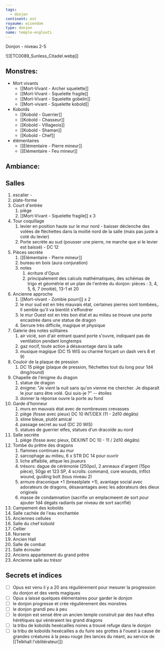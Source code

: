 ```yaml
---
tags:
  - donjon
continent: est
royaume: eisendom
type: donjon
name: temple-englouti
---
```



Donjon - niveau 2-5


![[ETC0089_Sunless_Citadel.webp]]

## Monstres:
- Mort vivants
	- [[Mort-Vivant - Archer squelette]]
	- [[Mort-Vivant - Squelette fragile]]
	- [[Mort-Vivant - Squelette gobelin]]
	- [[Mort-vivant - Squelette kobold]]
- Kobolds
	- [[Kobold - Guerrier]]
	- [[Kobold - Chasseur]]
	- [[Kobold - Villageois]]
	- [[Kobold - Shaman]]
	- [[Kobold - Chef]]
-  élémentaires
	- [[Elémentaire - Pierre mineur]]
	- [[Elémentaire - Feu mineur]]

## Ambiance:


## Salles
1. escalier - 
2. plate-forme
3. Court d'entrée 
	1. piège
	2. [[Mort-Vivant - Squelette fragile]] x 3
4. Tour coquillage
	1. levier en  position haute sur le mur nord - baisser déclenche des volées de fléchettes dans la moitié nord de la salle (mais pas juste à coté du levier)
	2. Porte secrète au sud (pousser une pierre, ne marche que si le levier est baissé) - DC 12
5. Pièces secrète
	1. [[Elémentaire - Pierre mineur]]
	2. bureau en bois (aura conjuration)
	3. notes
		1. écriture d'Opus
		2. principalement des calculs mathématiques, des schémas de trigo et géométrie et un plan de l'entrée du donjon: pièces : 3, 4, 5, 6, 7 (moitié), 13-1 et 20
6. Ancienne approche
	1. [[Mort-vivant - Zombie pourri]] x 2
	2. le mur sud est en très mauvais état, certaines pierres sont tombées,. Il semble qu'il va bientôt s'effondrer
	3. le mur Ouest est en très bon état et au milieu se trouve une porte encastrée dans une statue de dragon
	4. Serrure très difficile, magique et physique
7. Galerie des notes solitaires
	1. air vicié, son d'air entrant quand porte s'ouvre, indiquant pas de ventilation pendant longtemps
	2. gaz nocif, toute action à désavantage dans la salle
	3. musique magique (DC 15 WIS ou charmé forçant un dash vers 8 et 9)
8. Couloir de la plaque de pression
	1. DC 15 piège (plaque de pression, fléchettes tout du long pour 1d4 dmg/round)
9. Chapelle de l'énigme du dragon
	1. statue de dragon
	2. énigme:  "Je vient la nuit sans qu'on vienne me chercher. Je disparaît le jour sans être volé. Qui suis-je ?" -- étoiles
	3. donner la réponse ouvre la porte au fond
10. Garde d'honneur
	1. murs en mauvais état avec de nombreuses crevasses
	2. piège (fosse avec pieux) DC 10 INT/DEX (11 - 2d10 dégâts)
	3. slime bleue, plutôt amical
	4. passage secret au sud (DC 20 WIS)
	5. statues de guerrier elfes, statues d'un dracoïde au nord
11. Salle secrète
	1. piège (fosse avec pieux, DEX/INT DC 10 - 11 / 2d10 dégâts)
13. Tombe du prêtre des dragons
	1. flammes continues au mur
	2. sarcophage au milieu, 6 x STR DC 14 pour ouvrir
	3. liche affaiblie, attque les joueurs
	4. trésors: dague de cérémonie (250po), 2 anneaux d'argent (15po pièce), 50gp et 123 SP, 4 scrolls: command, cure wounds, inflict wound, guiding bolt (tous niveau 2)
	5. armure draconique +1 (breastplate +1), avantage social avec adorateurs de dragons, désavantages avec les adorateurs des dieux originels
	6. masse de condamnation (sacrifie un emplacmeent de sort pour ajouter 1d4 dégats radiants par niveau de sort sacrifié)
14. Campement des kobolds
15. Salle cachée de l'eau enchantée
16. Anciennes cellules
17. Salle du chef kobold
18. Cellier
19. Nurserie
20. Ancien Hall
21. Salle de combat
22. Salle écrouler
23. Anciens appartement du grand prêtre
24. Ancienne salle au trésor

## Secrets et indices
- [ ] Opus est venu il y a 20 ans régulièrement pour mesurer la progression du donjon et des vents magiques
- [ ] Opus a laissé quelques élémentaires pour garder le donjon
- [ ] le donjon progresse et crée régulièrement des monstres
- [ ] le donjon grandi peu à peu
- [ ] le donjon est sensé être un ancien temple construit par des haut elfes hérétiques qui vénéraient les grand dragons
- [ ] la tribu de kobolds hexécailles noires a trouvé refuge dans le donjon
- [ ] la tribu de kobolds hexécailles a du fuire ses grottes à l'ouest à cause de grandes créatures à la peau rouge (les lances du néant, au service de [[Telkhall l'oblitérateur]])
